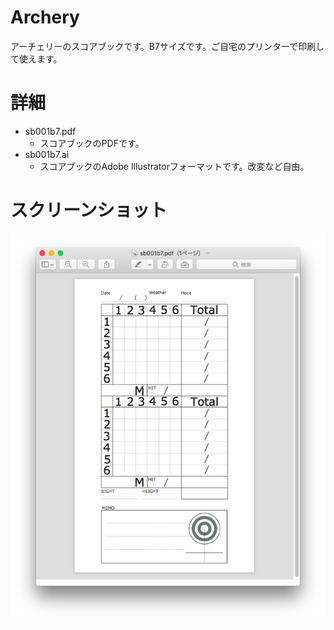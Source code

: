 # Archery
アーチェリーのスコアブックです。B7サイズです。ご自宅のプリンターで印刷して使えます。

# 詳細
* sb001b7.pdf
  - スコアブックのPDFです。
* sb001b7.ai
  - スコアブックのAdobe Illustratorフォーマットです。改変など自由。
 
# スクリーンショット
![スクリーンショット](https://github.com/shogo4405/Archery/blob/master/sb001b7.png?raw=true)
